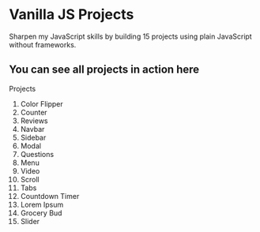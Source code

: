 # Vanilla JS Projects
Sharpen my JavaScript skills by building 15 projects using plain JavaScript without frameworks.

## You can see all projects in action here

Projects

1. Color Flipper
2. Counter
3. Reviews
4. Navbar
5. Sidebar
6. Modal
7. Questions
8. Menu
9. Video
10. Scroll
11. Tabs
12. Countdown Timer
13. Lorem Ipsum
14. Grocery Bud
15. Slider
